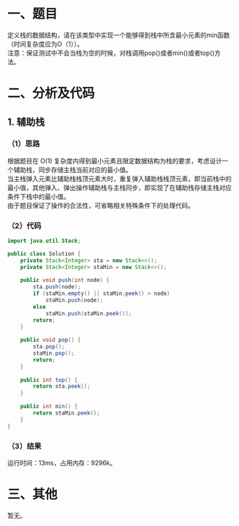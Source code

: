 # 一、题目
定义栈的数据结构，请在该类型中实现一个能够得到栈中所含最小元素的min函数（时间复杂度应为O（1））。  
注意：保证测试中不会当栈为空的时候，对栈调用pop()或者min()或者top()方法。  
# 二、分析及代码
## 1. 辅助栈
### （1）思路
根据题目在 O(1) 复杂度内得到最小元素且限定数据结构为栈的要求，考虑设计一个辅助栈，同步存储主栈当前对应的最小值。  
当主栈弹入元素比辅助栈栈顶元素大时，重复弹入辅助栈栈顶元素，即当前栈中的最小值，其他弹入、弹出操作辅助栈与主栈同步，即实现了在辅助栈存储主栈对应条件下栈中的最小值。  
由于题目保证了操作的合法性，可省略相关特殊条件下的处理代码。  
### （2）代码 
```java
import java.util.Stack;

public class Solution {
    private Stack<Integer> sta = new Stack<>();
    private Stack<Integer> staMin = new Stack<>();
    
    public void push(int node) {
        sta.push(node);
        if (staMin.empty() || staMin.peek() > node)
            staMin.push(node);
        else
            staMin.push(staMin.peek());
        return;
    }
    
    public void pop() {
        sta.pop();
        staMin.pop();
        return;
    }
    
    public int top() {
        return sta.peek();
    }
    
    public int min() {
        return staMin.peek();
    }
}
```
### （3）结果
运行时间：13ms，占用内存：9296k。      
# 三、其他
暂无。   
